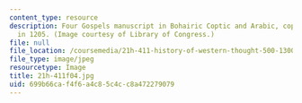 ```yaml
---
content_type: resource
description: Four Gospels manuscript in Bohairic Coptic and Arabic, copied by Georgis
  in 1205. (Image courtesy of Library of Congress.)
file: null
file_location: /coursemedia/21h-411-history-of-western-thought-500-1300-fall-2004/699b66caf4f6a4c85c4cc8a472279079_21h-411f04.jpg
file_type: image/jpeg
resourcetype: Image
title: 21h-411f04.jpg
uid: 699b66ca-f4f6-a4c8-5c4c-c8a472279079
---
```


